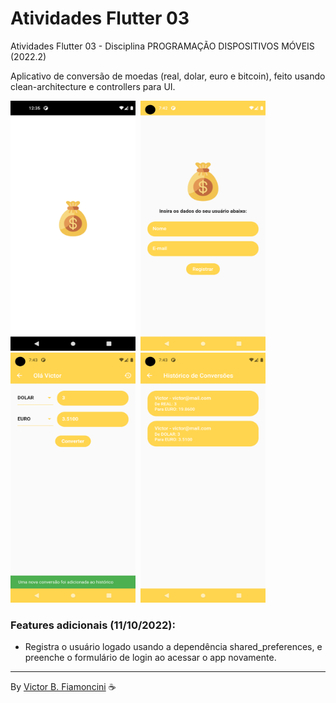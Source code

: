 # Atividades Flutter 03

Atividades Flutter 03 - Disciplina PROGRAMAÇÃO DISPOSITIVOS MÓVEIS (2022.2)

Aplicativo de conversão de moedas (real, dolar, euro e bitcoin), feito usando clean-architecture e controllers para UI.

<div>
  <img src="./.github/splashscreen.png" width="200" height="400" style="margin-right: 4px" />
  <img src="./.github/register-page.png" width="200" height="400" style="margin-right: 4px" />
  <img src="./.github/convert-currency-page.png" width="200" height="400" style="margin-right: 4px" />
  <img src="./.github/currencies-history-page.png" width="200" height="400" />
</div>

### Features adicionais (11/10/2022):

- Registra o usuário logado usando a dependência shared_preferences, e preenche o formulário de login ao acessar o app novamente.

----------
By [Victor B. Fiamoncini](https://github.com/Victor-Fiamoncini) ☕️
